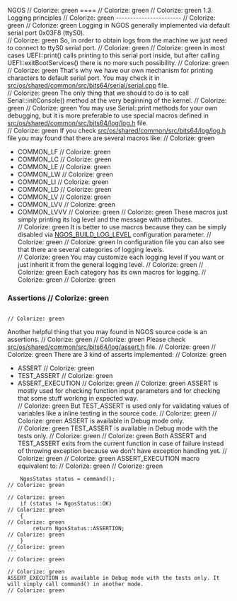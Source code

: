NGOS                                                                                                                                                                                                     // Colorize: green
====                                                                                                                                                                                                     // Colorize: green
                                                                                                                                                                                                         // Colorize: green
1.3. Logging principles                                                                                                                                                                                  // Colorize: green
-----------------------                                                                                                                                                                                  // Colorize: green
                                                                                                                                                                                                         // Colorize: green
Logging in NGOS generally implemented via default serial port 0x03F8 (ttyS0).<br/>                                                                                                                       // Colorize: green
So, in order to obtain logs from the machine we just need to connect to ttyS0 serial port.                                                                                                               // Colorize: green
                                                                                                                                                                                                         // Colorize: green
In most cases UEFI::print() calls printing to this serial port inside, but after calling UEFI::exitBootServices() there is no more such possibility.                                                     // Colorize: green
                                                                                                                                                                                                         // Colorize: green
That's why we have our own mechanism for printing characters to default serial port. You may check it in [src/os/shared/common/src/bits64/serial/serial.cpp](../../../src/os/shared/common/src/bits64/serial/serial.cpp) file.<br/> // Colorize: green
The only thing that we should to do is to call Serial::initConsole() method at the very beginning of the kernel.                                                                                         // Colorize: green
                                                                                                                                                                                                         // Colorize: green
You may use Serial::print methods for your own debugging, but it is more preferable to use special macros defined in [src/os/shared/common/src/bits64/log/log.h](../../../src/os/shared/common/src/bits64/log/log.h) file.<br/> // Colorize: green
If you check [src/os/shared/common/src/bits64/log/log.h](../../../src/os/shared/common/src/bits64/log/log.h) file you may found that there are several macros like:                                      // Colorize: green
* COMMON_LF                                                                                                                                                                                              // Colorize: green
* COMMON_LC                                                                                                                                                                                              // Colorize: green
* COMMON_LE                                                                                                                                                                                              // Colorize: green
* COMMON_LW                                                                                                                                                                                              // Colorize: green
* COMMON_LI                                                                                                                                                                                              // Colorize: green
* COMMON_LD                                                                                                                                                                                              // Colorize: green
* COMMON_LV                                                                                                                                                                                              // Colorize: green
* COMMON_LVV                                                                                                                                                                                             // Colorize: green
* COMMON_LVVV                                                                                                                                                                                            // Colorize: green
                                                                                                                                                                                                         // Colorize: green
These macros just simply printing its log level and the message with attributes.<br/>                                                                                                                    // Colorize: green
It is better to use macros because they can be simply disabled via [NGOS_BUILD_LOG_LEVEL](../../0.%20Intro/3.%20Configuration/README.md#-----------ngos_build_log_level-----------) configuration parameter. // Colorize: green
                                                                                                                                                                                                         // Colorize: green
In configuration file you can also see that there are several categories of logging levels.<br/>                                                                                                         // Colorize: green
You may customize each logging level if you want or just inherit it from the general logging level.                                                                                                      // Colorize: green
                                                                                                                                                                                                         // Colorize: green
Each category has its own macros for logging.                                                                                                                                                            // Colorize: green
                                                                                                                                                                                                         // Colorize: green
### Assertions                                                                                                                                                                                           // Colorize: green
                                                                                                                                                                                                         // Colorize: green
Another helpful thing that you may found in NGOS source code is an assertions.                                                                                                                           // Colorize: green
                                                                                                                                                                                                         // Colorize: green
Please check [src/os/shared/common/src/bits64/log/assert.h](../../../src/os/shared/common/src/bits64/log/assert.h) file.                                                                                 // Colorize: green
                                                                                                                                                                                                         // Colorize: green
There are 3 kind of asserts implemented:                                                                                                                                                                 // Colorize: green
* ASSERT                                                                                                                                                                                                 // Colorize: green
* TEST_ASSERT                                                                                                                                                                                            // Colorize: green
* ASSERT_EXECUTION                                                                                                                                                                                       // Colorize: green
                                                                                                                                                                                                         // Colorize: green
ASSERT is mostly used for checking function input parameters and for checking that some stuff working in expected way.<br/>                                                                              // Colorize: green
But TEST_ASSERT is used only for validating values of variables like a inline testing in the source code.                                                                                                // Colorize: green
                                                                                                                                                                                                         // Colorize: green
ASSERT is available in Debug mode only.<br/>                                                                                                                                                             // Colorize: green
TEST_ASSERT is available in Debug mode with the tests only.                                                                                                                                              // Colorize: green
                                                                                                                                                                                                         // Colorize: green
Both ASSERT and TEST_ASSERT exits from the current function in case of failure instead of throwing exception because we don't have exception handling yet.                                               // Colorize: green
                                                                                                                                                                                                         // Colorize: green
ASSERT_EXECUTION macro equivalent to:                                                                                                                                                                    // Colorize: green
                                                                                                                                                                                                         // Colorize: green
```                                                                                                                                                                                                      // Colorize: green
    NgosStatus status = command();                                                                                                                                                                       // Colorize: green
                                                                                                                                                                                                         // Colorize: green
    if (status != NgosStatus::OK)                                                                                                                                                                        // Colorize: green
    {                                                                                                                                                                                                    // Colorize: green
        return NgosStatus::ASSERTION;                                                                                                                                                                    // Colorize: green
    }                                                                                                                                                                                                    // Colorize: green
```                                                                                                                                                                                                      // Colorize: green
                                                                                                                                                                                                         // Colorize: green
ASSERT_EXECUTION is available in Debug mode with the tests only. It will simply call command() in another mode.                                                                                          // Colorize: green
